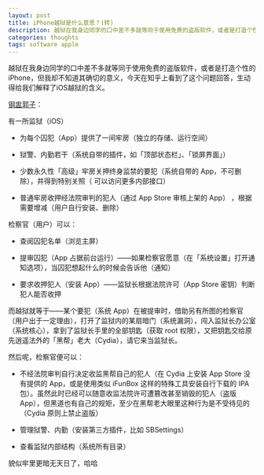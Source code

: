 ```yaml
---
layout: post
title: iPhone越狱是什么意思？(转)
description: 越狱在我身边同学的口中差不多就等同于使用免费的盗版软件，或者是打造个性的iPhone，但我却不知道其确切的意义，今天在知乎上看到了这个问题回答，生动得给我们解释了iOS越狱的含义。
categories: thoughts
tags: software apple
---
```


越狱在我身边同学的口中差不多就等同于使用免费的盗版软件，或者是打造个性的iPhone，但我却不知道其确切的意义，今天在知乎上看到了这个问题回答，生动得给我们解释了iOS越狱的含义。

[钢盅郭子](http://www.zhihu.com/people/unogz)：

有一所监狱（iOS）

* 为每个囚犯（App）提供了一间牢房（独立的存储、运行空间）

* 狱警、内勤若干（系统自带的插件，如「顶部状态栏」、「锁屏界面」）

* 少数永久性「高级」牢房关押终身监禁的要犯（系统自带的 App，不可删除），并得到特别关照（ 可以访问更多内部接口）

* 普通牢房收押经法院审判的犯人（通过 App Store 审核上架的 App） ，根据需要增减（用户自行安装、删除）

检察官（用户）可以：

* 查阅囚犯名单（浏览主屏）

* 提审囚犯（App 占据前台运行）——如果检察官愿意（在「系统设置」打开通知选项），当囚犯想起什么的时候会告诉他（通知） 

* 要求收押犯人（安装 App）——监狱长根据法院许可（App Store 密钥）判断犯人能否收押

而越狱就等于——某个要犯（系统 App）在被提审时，借助另有所图的检察官（用户出于一定理由），打开了监狱内的某扇暗门（系统漏洞），闯入监狱长办公室（系统核心），拿到了监狱长手里的全部钥匙（获取 root 权限），又把钥匙交给原先逍遥法外的「黑帮」老大（Cydia），请它来当监狱长。

然后呢，检察官便可以：

* 不经法院审判自行决定收监黑帮自己的犯人（在 Cydia 上安装 App Store 没有提供的 App，或是使用类似 iFunBox 这样的特殊工具安装自行下载的 IPA 包）。虽然此时已经可以随意收监法院许可遭篡改甚至销毁的犯人（盗版 App），但黑道也有自己的规矩，至少在黑帮老大眼里这种行为是不受待见的（Cydia 原则上禁止盗版）

* 管理狱警、内勤（安装第三方插件，比如 SBSettings）

* 查看监狱内部结构（系统所有目录）

貌似牢里更暗无天日了，哈哈